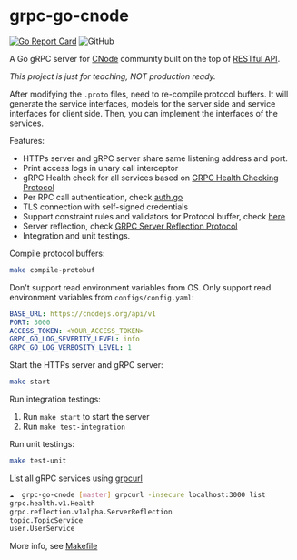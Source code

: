# grpc-go-cnode

[![Go Report Card](https://goreportcard.com/badge/github.com/mrdulin/grpc-go-cnode)](https://goreportcard.com/report/github.com/mrdulin/grpc-go-cnode)
![GitHub](https://img.shields.io/github/license/mrdulin/grpc-go-cnode)

A Go gRPC server for [CNode](https://cnodejs.org) community built on the top of [RESTful API](https://cnodejs.org/api).

*This project is just for teaching, NOT production ready.*

After modifying the `.proto` files, need to re-compile protocol buffers.
It will generate the service interfaces, models for the server side and service interfaces for client side.
Then, you can implement the interfaces of the services.

Features:

* HTTPs server and gRPC server share same listening address and port.
* Print access logs in unary call interceptor
* gRPC Health check for all services based on [GRPC Health Checking Protocol](https://github.com/grpc/grpc/blob/master/doc/health-checking.md)
* Per RPC call authentication, check [auth.go](./internal/utils/auth/auth.go)
* TLS connection with self-signed credentials
* Support constraint rules and validators for Protocol buffer, check [here](./internal/protobufs/user/service.proto)
* Server reflection, check [GRPC Server Reflection Protocol](https://github.com/grpc/grpc/blob/master/doc/server-reflection.md)
* Integration and unit testings.

Compile protocol buffers:

```bash
make compile-protobuf
```

Don't support read environment variables from OS. Only support read environment variables from `configs/config.yaml`:
```yaml
BASE_URL: https://cnodejs.org/api/v1
PORT: 3000
ACCESS_TOKEN: <YOUR_ACCESS_TOKEN>
GRPC_GO_LOG_SEVERITY_LEVEL: info
GRPC_GO_LOG_VERBOSITY_LEVEL: 1
```

Start the HTTPs server and gRPC server:
```bash
make start
```

Run integration testings:

1. Run `make start` to start the server
2. Run `make test-integration`

Run unit testings:

```bash
make test-unit
```

List all gRPC services using [grpcurl](https://github.com/fullstorydev/grpcurl)

```bash
☁  grpc-go-cnode [master] grpcurl -insecure localhost:3000 list
grpc.health.v1.Health
grpc.reflection.v1alpha.ServerReflection
topic.TopicService
user.UserService
```

More info, see [Makefile](./Makefile)
